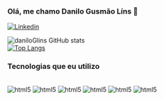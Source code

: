 
### Olá, me chamo  Danilo Gusmão Líns 👋
[![Linkedin](https://img.shields.io/badge/LinkedIn-0077B5?style=for-the-badge&logo=linkedin&logoColor=white)](https://www.linkedin.com/in/danilo-gusm%C3%A3o-43661b206/)

![daniloGlins GitHub stats](https://github-readme-stats.vercel.app/api?username=daniloGlins&show_icons=true&theme=cobalt)<br>
[![Top Langs](https://github-readme-stats.vercel.app/api/top-langs/?username=daniloGlins)](https://github.com/anuraghazra/github-readme-stats)

### Tecnologias que eu utilizo 
<div style = "display: inline_block" ><br>
<img aling="center" alt="html5" src="https://img.shields.io/badge/HTML5-E34F26?style=for-the-badge&logo=html5&logoColor=white" />
<img aling="center" alt="html5" src="https://img.shields.io/badge/CSS3-1572B6?style=for-the-badge&logo=css3&logoColor=white" />
<img aling="center" alt="html5" src="https://img.shields.io/badge/JavaScript-F7DF1E?style=for-the-badge&logo=javascript&logoColor=black" />
<img aling="center" alt="html5" src="https://img.shields.io/badge/Python-3776AB?style=for-the-badge&logo=python&logoColor=white" />
<img aling="center" alt="html5" src="https://img.shields.io/badge/C%23-239120?style=for-the-badge&logo=c-sharp&logoColor=white" />
<img aling="center" alt="html5" src="https://img.shields.io/badge/C%23-239120?style=for-the-badge&logo=c-sharp&logoColor=white](https://img.shields.io/badge/Java-ED8B00?style=for-the-badge&logo=openjdk&logoColor=white
)https://img.shields.io/badge/Java-ED8B00?style=for-the-badge&logo=openjdk&logoColor=white
" />

</div>

